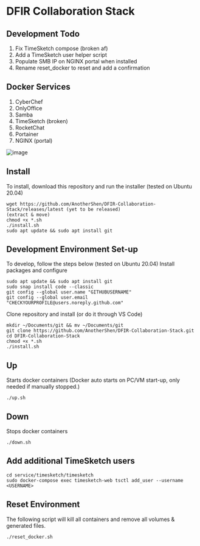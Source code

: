 # DFIR Collaboration Stack

## Development Todo
1. Fix TimeSketch compose (broken af)
2. Add a TimeSketch user helper script
3. Populate SMB IP on NGINX portal when installed
4. Rename reset_docker to reset and add a confirmation

## Docker Services
1. CyberChef
2. OnlyOffice
3. Samba
4. TimeSketch (broken)
5. RocketChat
6. Portainer
7. NGINX (portal)

![image](https://user-images.githubusercontent.com/9160174/135201899-4d002085-87b5-4459-9377-dadcf8a7c061.png)

## Install
To install, download this repository and run the installer (tested on Ubuntu 20.04)
```
wget https://github.com/AnotherShen/DFIR-Collaboration-Stack/releases/latest (yet to be released)
(extract & move)
chmod +x *.sh
./install.sh
sudo apt update && sudo apt install git
```

## Development Environment Set-up
To develop, follow the steps below (tested on Ubuntu 20.04)
Install packages and configure
```
sudo apt update && sudo apt install git
sudo snap install code --classic
git config --global user.name "GITHUBUSERNAME"
git config --global user.email "CHECKYOURPROFILE@users.noreply.github.com"
```
Clone repository and install (or do it through VS Code)
```
mkdir ~/Documents/git && mv ~/Documents/git
git clone https://github.com/AnotherShen/DFIR-Collaboration-Stack.git
cd DFIR-Collaboration-Stack
chmod +x *.sh
./install.sh
```

## Up
Starts docker containers (Docker auto starts on PC/VM start-up, only needed if manually stopped.)
```
./up.sh
```

## Down
Stops docker containers
```
./down.sh
```

## Add additional TimeSketch users
```
cd service/timesketch/timesketch
sudo docker-compose exec timesketch-web tsctl add_user --username <USERNAME>
```

## Reset Environment
The following script will kill all containers and remove all volumes & generated files.
```
./reset_docker.sh
```
